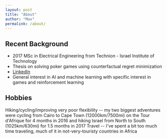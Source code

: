 ```yaml
---
layout: post
title: "About"
author: "Max"
permalink: /about/
---
```


## Recent Background
- 2017 MSc in Electrical Engineering from Technion - Israel Institute of Technology
- Thesis on solving poker games using counterfactual regret minimization
- [LinkedIn](https://www.linkedin.com/in/maxchiswick/)
- General interest in AI and machine learning with specific interest in games and reinforcement learning

## Hobbies
Hiking/cycling/improving very poor flexibility -- my two biggest adventures were cycling from Cairo to Cape Town (12000km/7500mi) on the Tour d'Afrique for 4 months in 2016 and hiking Israel from North to South (1025km/630mi) for 1.5 months in 2017
Travel -- I've spent a bit too much time traveling, much of it in not-very-touristy countries in Africa
